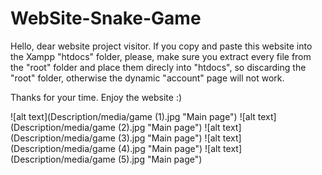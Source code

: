 # WebSite-Snake-Game

Hello, dear website project visitor.
If you copy and paste this website into the Xampp "htdocs" folder, 
please, make sure you extract every file from the "root" folder
and place them direcly into "htdocs", so discarding the "root" folder,
otherwise the dynamic "account" page will not work.

Thanks for your time.
Enjoy the website :)


![alt text](Description/media/game (1).jpg "Main page")
![alt text](Description/media/game (2).jpg "Main page")
![alt text](Description/media/game (3).jpg "Main page")
![alt text](Description/media/game (4).jpg "Main page")
![alt text](Description/media/game (5).jpg "Main page")
